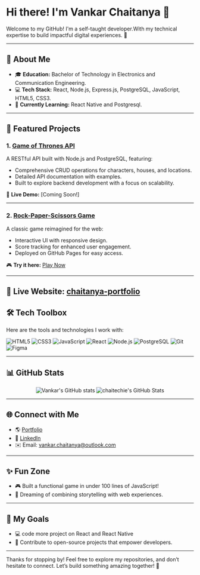 # Hi there! I'm Vankar Chaitanya 👋

Welcome to my GitHub! I'm a self-taught developer.With my technical expertise to build impactful digital experiences. 🌟

---

## 🚀 About Me

- 🎓 **Education:** Bachelor of Technology in Electronics and Communication Engineering.
- 💻 **Tech Stack:** React, Node.js, Express.js, PostgreSQL, JavaScript, HTML5, CSS3.
- 🌱 **Currently Learning:** React Native and Postgresql.

---

## 💼 Featured Projects

### 1. **[Game of Thrones API](https://github.com/chaitechie/game-of-thrones-api)**
A RESTful API built with Node.js and PostgreSQL, featuring:
- Comprehensive CRUD operations for characters, houses, and locations.
- Detailed API documentation with examples.
- Built to explore backend development with a focus on scalability.

🔗 **Live Demo:** [Coming Soon!]

---

### 2. **[Rock-Paper-Scissors Game](https://github.com/chaitechie/rock-paper-scissors)**
A classic game reimagined for the web:
- Interactive UI with responsive design.
- Score tracking for enhanced user engagement.
- Deployed on GitHub Pages for easy access.

🎮 **Try it here:** [Play Now](https://rps-jouer.netlify.app)

---

🌟 **Live Website:** [chaitanya-portfolio](https://chaitanya-vankar.vercel.app/)
---

## 🛠️ Tech Toolbox

Here are the tools and technologies I work with:

![HTML5](https://img.shields.io/badge/-HTML5-orange?style=flat&logo=html5&logoColor=white)
![CSS3](https://img.shields.io/badge/-CSS3-blue?style=flat&logo=css3&logoColor=white)
![JavaScript](https://img.shields.io/badge/-JavaScript-yellow?style=flat&logo=javascript&logoColor=black)
![React](https://img.shields.io/badge/-React-blue?style=flat&logo=react&logoColor=white)
![Node.js](https://img.shields.io/badge/-Node.js-green?style=flat&logo=node.js&logoColor=white)
![PostgreSQL](https://img.shields.io/badge/-PostgreSQL-blue?style=flat&logo=postgresql&logoColor=white)
![Git](https://img.shields.io/badge/-Git-orange?style=flat&logo=git&logoColor=white)
![Figma](https://img.shields.io/badge/-Figma-red?style=flat&logo=figma&logoColor=white)

---

## 📊 GitHub Stats

<p align="center">
  <img src="https://github-readme-stats.vercel.app/api?username=chaitechie&show_icons=true&theme=radical" alt="Vankar's GitHub stats" />
  <img src="https://github-readme-stats.vercel.app/api/top-langs/?username=chaitechie&theme=radical&show_icons=true&hide_border=true&layout=compact" alt="chaitechie's GitHub Stats" />
</p>

---

## 🌐 Connect with Me

- 🌎 [Portfolio](chaitanya-vankar.vercel.app)
- 💼 [LinkedIn](https://linkedin.com/in/chaitechie)
- ✉️ Email: vankar.chaitanya@outlook.com
---

## ✨ Fun Zone

- 🎮 Built a functional game in under 100 lines of JavaScript!
- 🌈 Dreaming of combining storytelling with web experiences.

---

## 🎯 My Goals

- 💻 code more project on React and React Native 
- 🌟 Contribute to open-source projects that empower developers.

---

Thanks for stopping by! Feel free to explore my repositories, and don’t hesitate to connect. Let’s build something amazing together! 🚀
